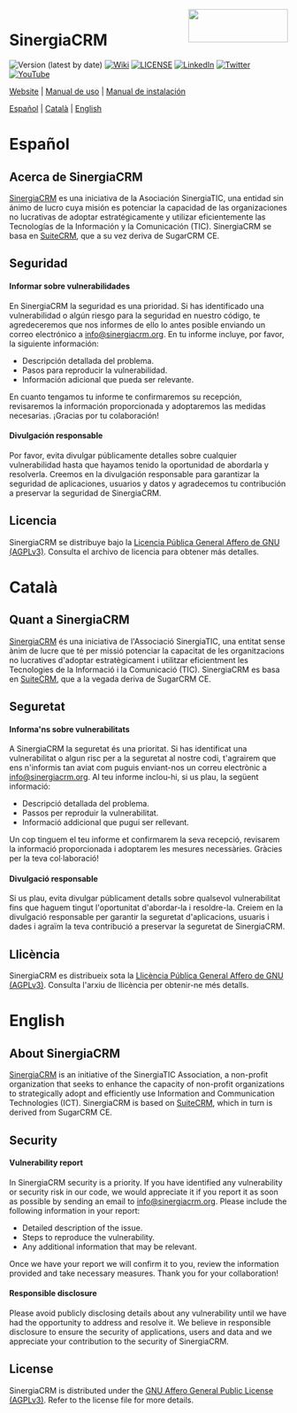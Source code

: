 <a href="https://suitecrm.com">
  <img width="180px" height="60px" src="https://github.com/SinergiaTIC/SinergiaCRM-SuiteCRM/assets/125350097/af3300d0-1b17-427c-b681-1971d39a1528" align="right" />
</a>

# SinergiaCRM

![Version (latest by date)](https://img.shields.io/github/v/release/SinergiaTIC/SinergiaCRM?label=Version)
[![Wiki](https://img.shields.io/badge/Information-Wiki-lightgray)](https://wiki.sinergiatic.org)
[![LICENSE](https://img.shields.io/badge/License-AGPL_v3-orange.svg)](./LICENSE.txt)
[![LinkedIn](https://img.shields.io/badge/LinkedIn-0077B5)](https://twitter.com/SinergiaCRM)
[![Twitter](https://img.shields.io/twitter/follow/sinergiacrm?style=social&label=Follow)](https://twitter.com/SinergiaCRM)
[![YouTube](https://img.shields.io/badge/Youtube-FF0000)](https://www.youtube.com/@SinergiaCRM)

[Website](https://www.sinergiatic.org) | 
[Manual de uso](https://wiki.sinergiatic.org/index.php?title=Manual_de_SinergiaCRM) |
[Manual de instalación](https://github.com/SinergiaTIC/SinergiaCRM/wiki)

[Español](#Español) | [Català](#Català) | [English](#English)


# Español

## Acerca de SinergiaCRM

[SinergiaCRM](https://www.sinergiatic.org/es) es una iniciativa de la Asociación SinergiaTIC, una entidad sin ánimo de lucro cuya misión es potenciar la capacidad de las organizaciones no lucrativas de adoptar estratégicamente y utilizar eficientemente las Tecnologías de la Información y la Comunicación (TIC). SinergiaCRM se basa en [SuiteCRM](https://github.com/suitecrm/suitecrm), que a su vez deriva de SugarCRM CE.

## Seguridad

#### Informar sobre vulnerabilidades

En SinergiaCRM la seguridad es una prioridad. Si has identificado una vulnerabilidad o algún riesgo para la seguridad en nuestro código, te agredeceremos que nos informes de ello lo antes posible enviando un correo electrónico a [info@sinergiacrm.org](mailto:info@sinergiacrm.org). En tu informe incluye, por favor, la siguiente información:

- Descripción detallada del problema.
- Pasos para reproducir la vulnerabilidad.
- Información adicional que pueda ser relevante.

En cuanto tengamos tu informe te confirmaremos su recepción, revisaremos la información proporcionada y adoptaremos las medidas necesarias. ¡Gracias por tu colaboración!

#### Divulgación responsable

Por favor, evita divulgar públicamente detalles sobre cualquier vulnerabilidad hasta que hayamos tenido la oportunidad de abordarla y resolverla. Creemos en la divulgación responsable para garantizar la seguridad de aplicaciones, usuarios y datos y agradecemos tu contribución a preservar la seguridad de SinergiaCRM.

## Licencia
SinergiaCRM se distribuye bajo la [Licencia Pública General Affero de GNU (AGPLv3)](./LICENSE.txt). Consulta el archivo de licencia para obtener más detalles.


# Català

## Quant a SinergiaCRM

[SinergiaCRM](https://www.sinergiatic.org/ca) és una iniciativa de l'Associació SinergiaTIC, una entitat sense ànim de lucre que té per missió potenciar la capacitat de les organitzacions no lucratives d'adoptar estratègicament i utilitzar eficientment les Tecnologies de la Informació i la Comunicació (TIC). SinergiaCRM es basa en [SuiteCRM](https://github.com/suitecrm/suitecrm), que a la vegada deriva de SugarCRM CE.

## Seguretat

#### Informa'ns sobre vulnerabilitats

A SinergiaCRM la seguretat és una prioritat. Si has identificat una vulnerabilitat o algun risc per a la seguretat al nostre codi, t'agrairem que ens n'informis tan aviat com puguis enviant-nos un correu electrònic a [info@sinergiacrm.org](mailto:info@sinergiacrm.org). Al teu informe inclou-hi, si us plau, la següent informació:

- Descripció detallada del problema.
- Passos per reproduir la vulnerabilitat.
- Informació addicional que pugui ser rellevant.

Un cop tinguem el teu informe et confirmarem la seva recepció, revisarem la informació proporcionada i adoptarem les mesures necessàries. Gràcies per la teva col·laboració!

#### Divulgació responsable

Si us plau, evita divulgar públicament detalls sobre qualsevol vulnerabilitat fins que haguem tingut l'oportunitat d'abordar-la i resoldre-la. Creiem en la divulgació responsable per garantir la seguretat d'aplicacions, usuaris i dades i agraïm la teva contribució a preservar la seguretat de SinergiaCRM.

## Llicència
SinergiaCRM es distribueix sota la [Llicència Pública General Affero de GNU (AGPLv3)](./LICENSE.txt). Consulta l'arxiu de llicència per obtenir-ne més detalls.


# English

## About SinergiaCRM

[SinergiaCRM](https://www.sinergiatic.org) is an initiative of the SinergiaTIC Association, a non-profit organization that seeks to enhance the capacity of non-profit organizations to strategically adopt and efficiently use Information and Communication Technologies (ICT). SinergiaCRM is based on [SuiteCRM](https://github.com/suitecrm/suitecrm), which in turn is derived from SugarCRM CE.

## Security

#### Vulnerability report

In SinergiaCRM security is a priority. If you have identified any vulnerability or security risk in our code, we would appreciate it if you report it as soon as possible by sending an email to [info@sinergiacrm.org](mailto:info@sinergiacrm.org). Please include the following information in your report:

- Detailed description of the issue.
- Steps to reproduce the vulnerability.
- Any additional information that may be relevant.

Once we have your report we will confirm it to you, review the information provided and take necessary measures. Thank you for your collaboration!

#### Responsible disclosure

Please avoid publicly disclosing details about any vulnerability until we have had the opportunity to address and resolve it. We believe in responsible disclosure to ensure the security of applications, users and data and we appreciate your contribution to the security of SinergiaCRM.

## License

SinergiaCRM is distributed under the [GNU Affero General Public License (AGPLv3)](./LICENSE.txt). Refer to the license file for more details.
